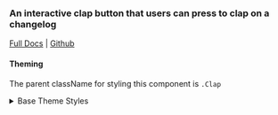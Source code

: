### An interactive clap button that users can press to clap on a changelog

[Full Docs](https://react.preview.pinpoint.com/?path=/docs/components-clap) | [Github](https://github.com/pinpt/react/tree/master/src/components/Clap)

#### Theming

The parent className for styling this component is `.Clap`

<details>
	<summary>Base Theme Styles</summary>

```css
.Clap.wrapper {
	@apply relative cursor-pointer flex items-center;
}

.Clap.icon {
	@apply inline-flex items-center content-center transition-all;
	color: var(--page-secondary-text-color);
}

.Clap.icon.active {
	color: var(--page-highlight-color);
}

.Clap.counter {
	@apply opacity-0 ml-1 transition-all;
	color: var(--page-secondary-text-color);
}

.Clap.counter.active {
	@apply opacity-100;
}

.Clap.notice {
	@apply rounded-full opacity-0 absolute bg-black text-white select-none transition-all left-0 px-2 py-0.5;
}

.Clap.notice.active {
	@apply opacity-100 left-12;
}

.entryWrapper .sidebarWrapper.before .Clap,
.entryWrapper .sidebarWrapper.before .Social.Bar {
	@apply hidden md:flex;
}
```

</details>
